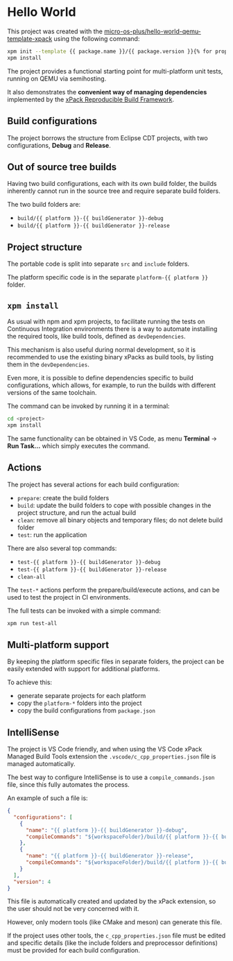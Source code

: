 # Hello World

This project was created with the
[micro-os-plus/hello-world-qemu-template-xpack](https://github.com/micro-os-plus/hello-world-qemu-template-xpack) using the following command:

```sh
xpm init --template {{ package.name }}/{{ package.version }}{% for property in properties %} --property {{ property[0] }}={{ property[1]}}{% endfor %}
xpm install
```

The project provides a functional starting point for multi-platform
unit tests, running on QEMU via semihosting.

It also demonstrates the **convenient way of managing dependencies**
implemented by the
[xPack Reproducible Build Framework](https://xpack.github.io).

## Build configurations

The project borrows the structure from Eclipse CDT projects,
with two configurations, **Debug** and **Release**.

## Out of source tree builds

Having two build configurations, each with its own build folder,
the builds inherently cannot run in the source tree and require
separate build folders.

The two build folders are:

- `build/{{ platform }}-{{ buildGenerator }}-debug`
- `build/{{ platform }}-{{ buildGenerator }}-release`

## Project structure

The portable code is split into separate `src` and `include` folders.

The platform specific code is in the separate `platform-{{ platform }}` folder.

## `xpm install`

As usual with npm and xpm projects, to facilitate running the tests
on Continuous Integration environments there is a way to automate
installing the required tools, like build tools, defined as `devDependencies`.

This mechanism is also useful during normal development, so it is
recommended to use the existing binary xPacks as build tools, by
listing them in the `devDependencies`.

Even more, it is possible to define dependencies specific to
build configurations, which allows, for example, to run the builds
with different versions of the same toolchain.

The command can be invoked by running it in a terminal:

```sh
cd <project>
xpm install
```

The same functionality can be obtained in VS Code, as menu
**Terminal** → **Run Task...** which simply executes the command.

## Actions

The project has several actions for each build configuration:

- `prepare`: create the build folders
- `build`: update the build folders to cope with possible changes in
  the project structure, and run the actual build
- `clean`: remove all binary objects and temporary files; do not delete
  build folder
- `test`: run the application

There are also several top commands:

- `test-{{ platform }}-{{ buildGenerator }}-debug`
- `test-{{ platform }}-{{ buildGenerator }}-release`
- `clean-all`

The `test-*` actions perform the prepare/build/execute actions,
and can be used to test the project in CI environments.

The full tests can be invoked with a simple command:

```sh
xpm run test-all
```

## Multi-platform support

By keeping the platform specific files in separate folders,
the project can be easily extended with support for additional platforms.

To achieve this:

- generate separate projects for each platform
- copy the `platform-*` folders into the project
- copy the build configurations from `package.json`

## IntelliSense

The project is VS Code friendly, and when using the VS Code xPack
Managed Build Tools extension the `.vscode/c_cpp_properties.json` file
is managed automatically.

The best way to configure IntelliSense is to use a
`compile_commands.json` file, since this fully automates the process.

An example of such a file is:

```json
{
  "configurations": [
    {
      "name": "{{ platform }}-{{ buildGenerator }}-debug",
      "compileCommands": "${workspaceFolder}/build/{{ platform }}-{{ buildGenerator }}-debug/compile_commands.json"
    },
    {
      "name": "{{ platform }}-{{ buildGenerator }}-release",
      "compileCommands": "${workspaceFolder}/build/{{ platform }}-{{ buildGenerator }}-release/compile_commands.json"
    }
  ],
  "version": 4
}
```

This file is automatically created and updated by the xPack extension, so
the user should not be very concerned with it.

However, only modern tools (like CMake and meson) can generate this file.

If the project uses other tools, the
`c_cpp_properties.json` file must be edited and specific details (like
the include folders and preprocessor definitions) must be provided
for each build configuration.
